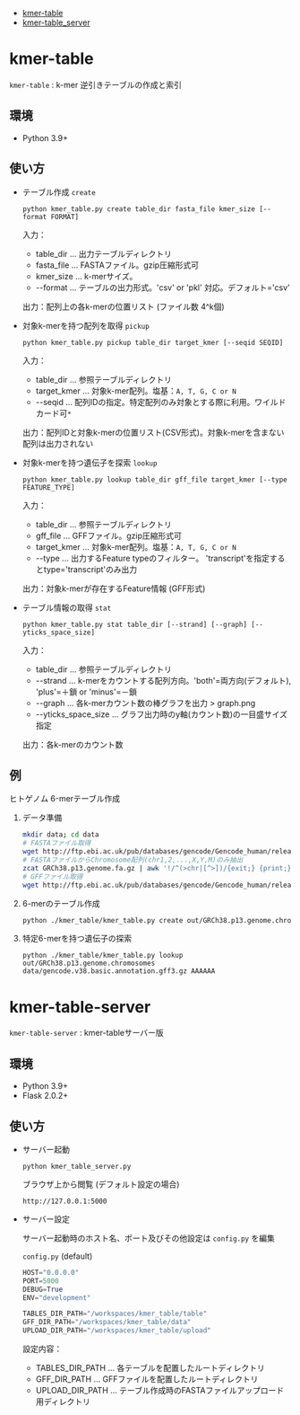 * [kmer-table](#kmer-table)
* [kmer-table_server](#kmer-table-server)



# kmer-table

`kmer-table` : k-mer 逆引きテーブルの作成と索引

## 環境

* Python 3.9+

## 使い方

- テーブル作成 `create`
    ```
    python kmer_table.py create table_dir fasta_file kmer_size [--format FORMAT]
    ```
    入力：
    - table_dir ... 出力テーブルディレクトリ
    - fasta_file ... FASTAファイル。gzip圧縮形式可
    - kmer_size ... k-merサイズ。
    - --format ... テーブルの出力形式。'csv' or 'pkl' 対応。デフォルト='csv'
    
    出力：配列上の各k-merの位置リスト (ファイル数 4^k個)

- 対象k-merを持つ配列を取得 `pickup`
    ```
    python kmer_table.py pickup table_dir target_kmer [--seqid SEQID]
    ```
    入力：
    - table_dir ... 参照テーブルディレクトリ
    - target_kmer ... 対象k-mer配列。塩基：`A, T, G, C or N`
    - --seqid ... 配列IDの指定。特定配列のみ対象とする際に利用。ワイルドカード可`*`

    出力：配列IDと対象k-merの位置リスト(CSV形式)。対象k-merを含まない配列は出力されない

- 対象k-merを持つ遺伝子を探索 `lookup`
    ```
    python kmer_table.py lookup table_dir gff_file target_kmer [--type FEATURE_TYPE]
    ```
    入力：
    - table_dir ... 参照テーブルディレクトリ
    - gff_file ... GFFファイル。gzip圧縮形式可
    - target_kmer ... 対象k-mer配列。塩基：`A, T, G, C or N`
    - --type ... 出力するFeature typeのフィルター。 'transcript'を指定するとtype='transcript'のみ出力
    
    出力：対象k-merが存在するFeature情報 (GFF形式)

- テーブル情報の取得 `stat`
    ```
    python kmer_table.py stat table_dir [--strand] [--graph] [--yticks_space_size]
    ```
    入力：
    - table_dir ... 参照テーブルディレクトリ
    - --strand ... k-merをカウントする配列方向。'both'=両方向(デフォルト), 'plus'=＋鎖 or 'minus'=－鎖
    - --graph ... 各k-merカウント数の棒グラフを出力 > graph.png
    - --yticks_space_size ... グラフ出力時のy軸(カウント数)の一目盛サイズ指定
    
    出力：各k-merのカウント数


## 例

ヒトゲノム 6-merテーブル作成
1. データ準備
    ```sh
    mkdir data; cd data
    # FASTAファイル取得
    wget http://ftp.ebi.ac.uk/pub/databases/gencode/Gencode_human/release_38/GRCh38.p13.genome.fa.gz
    # FASTAファイルからChromosome配列(chr1,2,...,X,Y,M)のみ抽出
    zcat GRCh38.p13.genome.fa.gz | awk '!/^(>chr|[^>])/{exit;} {print;}' | gzip -c > GRCh38.p13.genome.chromosomes.fa.gz
    # GFFファイル取得
    wget http://ftp.ebi.ac.uk/pub/databases/gencode/Gencode_human/release_38/gencode.v38.basic.annotation.gff3.gz
    ```

2. 6-merのテーブル作成
    ```sh
    python ./kmer_table/kmer_table.py create out/GRCh38.p13.genome.chromosomes data/GRCh38.p13.genome.chromosomes.fa.gz 6
    ```

3. 特定6-merを持つ遺伝子の探索
    ```
    python ./kmer_table/kmer_table.py lookup out/GRCh38.p13.genome.chromosomes data/gencode.v38.basic.annotation.gff3.gz AAAAAA
    ```



# kmer-table-server

`kmer-table-server` : kmer-tableサーバー版

## 環境

* Python 3.9+
* Flask 2.0.2+

## 使い方

- サーバー起動
    ```
    python kmer_table_server.py
    ```

    ブラウザ上から閲覧 (デフォルト設定の場合)
    ```
    http://127.0.0.1:5000
    ```

- サーバー設定

    サーバー起動時のホスト名、ポート及びその他設定は `config.py` を編集

    `config.py` (default)
    ```py
    HOST="0.0.0.0"
    PORT=5000
    DEBUG=True
    ENV="development"

    TABLES_DIR_PATH="/workspaces/kmer_table/table"
    GFF_DIR_PATH="/workspaces/kmer_table/data"
    UPLOAD_DIR_PATH="/workspaces/kmer_table/upload"
    ```

    設定内容：
    - TABLES_DIR_PATH ... 各テーブルを配置したルートディレクトリ
    - GFF_DIR_PATH ... GFFファイルを配置したルートディレクトリ
    - UPLOAD_DIR_PATH ... テーブル作成時のFASTAファイルアップロード用ディレクトリ
